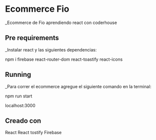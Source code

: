 # Ecommerce Fio

_Ecommerce de Fio aprendiendo react con coderhouse

## Pre requirements

_Instalar react y las siguientes dependencias:

npm i firebase react-router-dom react-toastify react-icons

## Running

_Para correr el ecommerce agregue el siguiente comando en la terminal:

npm run start

localhost:3000

## Creado con
React
React tostify
Firebase

